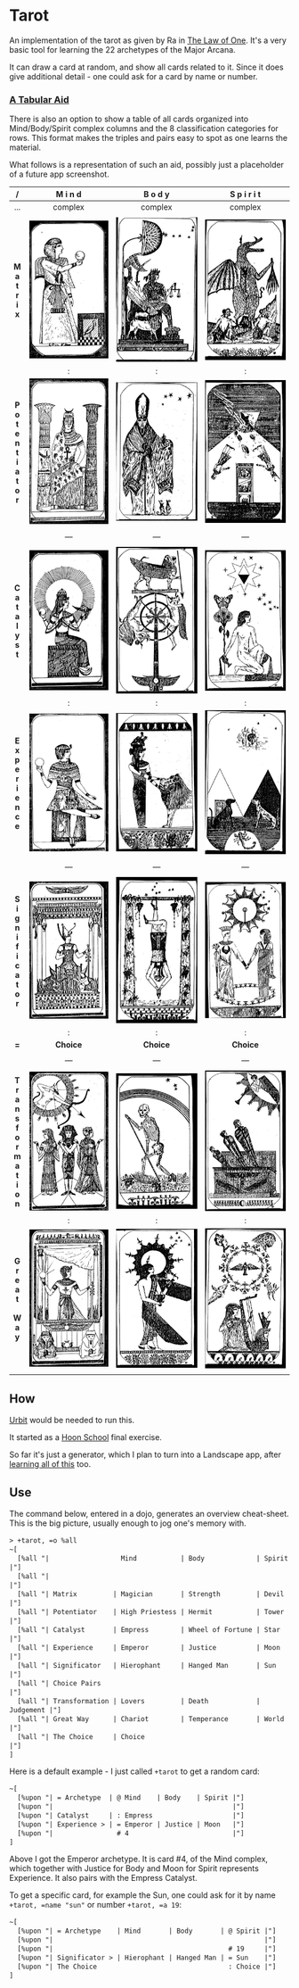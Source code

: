 # Tarot

An implementation of the tarot as given by Ra
in [The Law of One](https://www.lawofone.info).
It's a very basic tool for learning the 22 archetypes of the Major Arcana.

It can draw a card at random, and show all cards related to it.
Since it does give additional detail -
one could ask for a card by name or number.

### [A Tabular Aid](https://www.lawofone.info/images)

There is also an option to show a table of all cards
organized into Mind/Body/Spirit complex columns
and the 8 classification categories for rows.
This format makes the triples and pairs easy to spot
as one learns the material.

What follows is a representation of such an aid,
possibly just a placeholder of a future app screenshot.

|                                          /                                          |        M i n d         |         B o d y         |       S p i r i t       |
| :---------------------------------------------------------------------------------: | :--------------------: | :---------------------: | :---------------------: |
|                                         ...                                         |        complex         |         complex         |         complex         |
|                                                                                     |                        |                         |                         |
|                         **M<br/>a<br/>t<br/>r<br/>i<br/>x**                         | ![](images/card-1.jpg) | ![](images/card-8.jpg)  | ![](images/card-15.jpg) |
|                                                                                     |           :            |            :            |            :            |
|          **P<br/>o<br/>t<br/>e<br/>n<br/>t<br/>i<br/>a<br/>t<br/>o<br/>r**          | ![](images/card-2.jpg) | ![](images/card-9.jpg)  | ![](images/card-16.jpg) |
|                                                                                     |                        |                         |                         |
|                                                                                     |        &mdash;         |         &mdash;         |         &mdash;         |
|                                                                                     |                        |                         |                         |
|                   **C<br/>a<br/>t<br/>a<br/>l<br/>y<br/>s<br/>t**                   | ![](images/card-3.jpg) | ![](images/card-10.jpg) | ![](images/card-17.jpg) |
|                                                                                     |           :            |            :            |            :            |
|             **E<br/>x<br/>p<br/>e<br/>r<br/>i<br/>e<br/>n<br/>c<br/>e**             | ![](images/card-4.jpg) | ![](images/card-11.jpg) | ![](images/card-18.jpg) |
|                                                                                     |                        |                         |                         |
|                                                                                     |        &mdash;         |         &mdash;         |         &mdash;         |
|                                                                                     |                        |                         |                         |
|       **S<br/>i<br/>g<br/>n<br/>i<br/>f<br/>i<br/>c<br/>a<br/>t<br/>o<br/>r**       | ![](images/card-5.jpg) | ![](images/card-12.jpg) | ![](images/card-19.jpg) |
|                                                                                     |           :            |            :            |            :            |
|                                        **=**                                        |       **Choice**       |       **Choice**        |       **Choice**        |
|                                                                                     |                        |                         |                         |
|                                                                                     |        &mdash;         |         &mdash;         |         &mdash;         |
|                                                                                     |                        |                         |                         |
| **T<br/>r<br/>a<br/>n<br/>s<br/>f<br/>o<br/>r<br/>m<br/>a<br/>t<br/>i<br/>o<br/>n** | ![](images/card-6.jpg) | ![](images/card-13.jpg) | ![](images/card-20.jpg) |
|                                                                                     |           :            |            :            |            :            |
|                **G<br/>r<br/>e<br/>a<br/>t<br/><br/>W<br/>a<br/>y**                 | ![](images/card-7.jpg) | ![](images/card-14.jpg) | ![](images/card-21.jpg) |
|                                                                                     |                        |                         |                         |

## How

[Urbit](https://urbit.org/) would be needed to run this.

It started as a [Hoon School](https://hooniversity.org) final exercise.

So far it's just a generator, which I plan to turn into a Landscape app,
after [learning all of this](https://github.com/timlucmiptev/gall-guide) too.

## Use

The command below, entered in a dojo, generates an overview cheat-sheet.
This is the big picture, usually enough to jog one's memory with.

```
> +tarot, =o %all
~[
  [%all "|                  Mind           | Body             | Spirit    |"]
  [%all "|                                                                |"]
  [%all "| Matrix         | Magician       | Strength         | Devil     |"]
  [%all "| Potentiator    | High Priestess | Hermit           | Tower     |"]
  [%all "| Catalyst       | Empress        | Wheel of Fortune | Star      |"]
  [%all "| Experience     | Emperor        | Justice          | Moon      |"]
  [%all "| Significator   | Hierophant     | Hanged Man       | Sun       |"]
  [%all "| Choice Pairs                                                   |"]
  [%all "| Transformation | Lovers         | Death            | Judgement |"]
  [%all "| Great Way      | Chariot        | Temperance       | World     |"]
  [%all "| The Choice     | Choice                                        |"]
]
```

Here is a default example - I just called `+tarot` to get a random card:

```
~[
  [%upon "| = Archetype  | @ Mind    | Body    | Spirit |"]
  [%upon "|                                             |"]
  [%upon "| Catalyst     | : Empress                    |"]
  [%upon "| Experience > | = Emperor | Justice | Moon   |"]
  [%upon "|                # 4                          |"]
]
```

Above I got the Emperor archetype. It is card #4, of the Mind complex,
which together with Justice for Body and Moon for Spirit represents Experience.
It also pairs with the Empress Catalyst.

To get a specific card, for example the Sun, one could ask for it by name
`+tarot, =name "sun"` or number `+tarot, =a 19`:

```
~[
  [%upon "| = Archetype    | Mind       | Body       | @ Spirit |"]
  [%upon "|                                                     |"]
  [%upon "|                                            # 19     |"]
  [%upon "| Significator > | Hierophant | Hanged Man | = Sun    |"]
  [%upon "| The Choice                                 : Choice |"]
]
```
